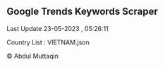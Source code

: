

## Google Trends Keywords Scraper 
 
Last Update 23-05-2023 , 05:26:11

Country List :
VIETNAM.json



© Abdul Muttaqin 
